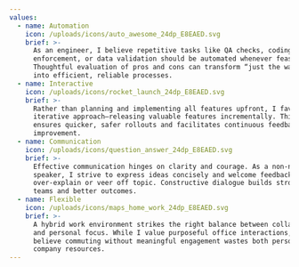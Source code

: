 ```yaml
---
values:
  - name: Automation
    icon: /uploads/icons/auto_awesome_24dp_E8EAED.svg
    brief: >-
      As an engineer, I believe repetitive tasks like QA checks, coding style
      enforcement, or data validation should be automated whenever feasible.
      Thoughtful evaluation of pros and cons can transform “just the way it is”
      into efficient, reliable processes.
  - name: Interactive
    icon: /uploads/icons/rocket_launch_24dp_E8EAED.svg
    brief: >-
      Rather than planning and implementing all features upfront, I favor an
      iterative approach—releasing valuable features incrementally. This method
      ensures quicker, safer rollouts and facilitates continuous feedback and
      improvement.
  - name: Communication
    icon: /uploads/icons/question_answer_24dp_E8EAED.svg
    brief: >-
      Effective communication hinges on clarity and courage. As a non-native
      speaker, I strive to express ideas concisely and welcome feedback when I
      over-explain or veer off topic. Constructive dialogue builds stronger
      teams and better outcomes.
  - name: Flexible
    icon: /uploads/icons/maps_home_work_24dp_E8EAED.svg
    brief: >-
      A hybrid work environment strikes the right balance between collaboration
      and personal focus. While I value purposeful office interactions, I
      believe commuting without meaningful engagement wastes both personal and
      company resources.
---
```


